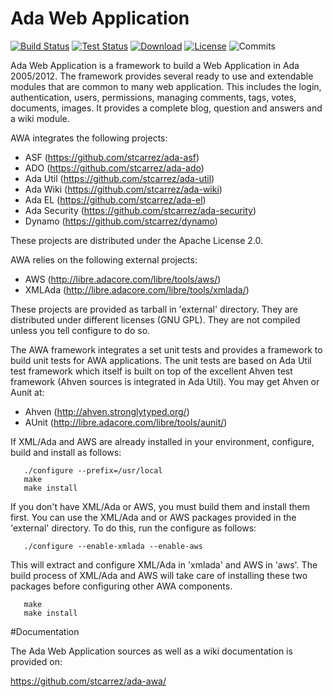 # Ada Web Application

[![Build Status](https://img.shields.io/jenkins/s/http/jenkins.vacs.fr/AWA.svg)](http://jenkins.vacs.fr/job/AWA/)
[![Test Status](https://img.shields.io/jenkins/t/http/jenkins.vacs.fr/AWA.svg)](http://jenkins.vacs.fr/job/AWA/)
[![Download](https://img.shields.io/badge/download-1.0.0-brightgreen.svg)](http://download.vacs.fr/ada-awa/awa-all-1.0.0.tar.gz)
[![License](http://img.shields.io/badge/license-APACHE2-blue.svg)](LICENSE)
![Commits](https://img.shields.io/github/commits-since/stcarrez/ada-awa/v1.0.0.svg)

Ada Web Application is a framework to build a Web Application in Ada 2005/2012.
The framework provides several ready to use and extendable modules that are common
to many web application.  This includes the login, authentication, users, permissions,
managing comments, tags, votes, documents, images.  It provides a complete blog,
question and answers and a wiki module.

AWA integrates the following projects:

* ASF           (https://github.com/stcarrez/ada-asf)
* ADO           (https://github.com/stcarrez/ada-ado)
* Ada Util      (https://github.com/stcarrez/ada-util)
* Ada Wiki      (https://github.com/stcarrez/ada-wiki)
* Ada EL        (https://github.com/stcarrez/ada-el)
* Ada Security  (https://github.com/stcarrez/ada-security)
* Dynamo        (https://github.com/stcarrez/dynamo)

These projects are distributed under the Apache License 2.0.

AWA relies on the following external projects:

* AWS      (http://libre.adacore.com/libre/tools/aws/)
* XMLAda   (http://libre.adacore.com/libre/tools/xmlada/)

These projects are provided as tarball in 'external' directory.
They are distributed under different licenses (GNU GPL).
They are not compiled unless you tell configure to do so.

The AWA framework integrates a set unit tests and provides a framework
to build unit tests for AWA applications.   The unit tests are based on
Ada Util test framework which itself is built on top of the excellent
Ahven test framework (Ahven sources is integrated in Ada Util).
You may get Ahven or Aunit at:

* Ahven    (http://ahven.stronglytyped.org/)
* AUnit    (http://libre.adacore.com/libre/tools/aunit/)


If XML/Ada and AWS are already installed in your environment, configure,
build and install as follows:
```
   ./configure --prefix=/usr/local
   make
   make install
```
If you don't have XML/Ada or AWS, you must build them and install them first.
You can use the XML/Ada and or AWS packages provided in the 'external' directory.
To do this, run the configure as follows:
```
   ./configure --enable-xmlada --enable-aws
```
This will extract and configure XML/Ada in 'xmlada' and AWS in 'aws'.
The build process of XML/Ada and AWS will take care of installing these
two packages before configuring other AWA components.
```
   make
   make install
```
#Documentation

The Ada Web Application sources as well as a wiki documentation is provided on:

   https://github.com/stcarrez/ada-awa/


